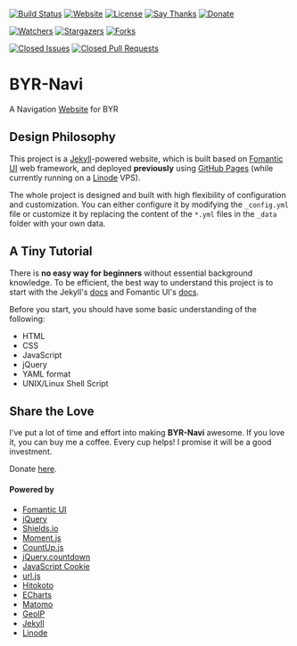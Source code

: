 [![Build Status](https://travis-ci.org/BYR-Navi/BYR-Navi.svg)][travis-ci]
[![Website](https://img.shields.io/website-up-down-green-red/https/byr-navi.com.svg)][website]
[![License](https://img.shields.io/github/license/BYR-Navi/BYR-Navi.svg)][license]
[![Say Thanks](https://img.shields.io/badge/Say-Thanks!-1EAEDB.svg)][saythanks]
[![Donate](https://img.shields.io/badge/Donate-Coffee-A5673F.svg)][donate]

[![Watchers](https://img.shields.io/github/watchers/BYR-Navi/BYR-Navi.svg?style=social&label=Watch)][watch]
[![Stargazers](https://img.shields.io/github/stars/BYR-Navi/BYR-Navi.svg?style=social&label=Star)][star]
[![Forks](https://img.shields.io/github/forks/BYR-Navi/BYR-Navi.svg?style=social&label=Fork)][fork]

[![Closed Issues](https://img.shields.io/github/issues-closed/BYR-Navi/BYR-Navi.svg)][issue]
[![Closed Pull Requests](https://img.shields.io/github/issues-pr-closed/BYR-Navi/BYR-Navi.svg)][pull]

# BYR-Navi
A Navigation [Website][website] for BYR

## Design Philosophy
This project is a [Jekyll][jekyll]-powered website, which is built based on [Fomantic UI][fomantic] web framework, and deployed **previously** using [GitHub Pages][github-pages] (while currently running on a [Linode][linode] VPS).

The whole project is designed and built with high flexibility of configuration and customization.
You can either configure it by modifying the `_config.yml` file or customize it by replacing the content of the `*.yml` files in the `_data` folder with your own data.

## A Tiny Tutorial
There is **no easy way for beginners** without essential background knowledge.
To be efficient, the best way to understand this project is to start with the Jekyll's [docs][jekyll-doc] and Fomantic UI's [docs][fomantic-doc].

Before you start, you should have some basic understanding of the following:

- HTML
- CSS
- JavaScript
- jQuery
- YAML format
- UNIX/Linux Shell Script

## Share the Love
I've put a lot of time and effort into making **BYR-Navi** awesome.
If you love it, you can buy me a coffee.
Every cup helps!
I promise it will be a good investment.

Donate [here][donate].

#### Powered by
- [Fomantic UI][fomantic]
- [jQuery][jquery]
- [Shields.io][shields]
- [Moment.js][moment]
- [CountUp.js][countup]
- [jQuery.countdown][countdown]
- [JavaScript Cookie][js-cookie]
- [url.js][js-url]
- [Hitokoto][hitokoto]
- [ECharts][echarts]
- [Matomo][matomo]
- [GeoIP][geoip]
- [Jekyll][jekyll]
- [Linode][linode]

[travis-ci]: https://travis-ci.org/BYR-Navi/BYR-Navi "Travis CI"
[website]: https://byr-navi.com/ "Website"
[license]: https://github.com/BYR-Navi/BYR-Navi/blob/master/LICENSE "License"
[saythanks]: https://saythanks.io/to/iROCKBUNNY "Say Thanks"
[donate]: https://byr-navi.com/donate/ "Donate"
[watch]: https://github.com/BYR-Navi/BYR-Navi/watchers "Watchers"
[star]: https://github.com/BYR-Navi/BYR-Navi/stargazers "Stargazers"
[fork]: https://github.com/BYR-Navi/BYR-Navi/network "Forks"
[issue]: https://github.com/BYR-Navi/BYR-Navi/issues "Issues"
[pull]: https://github.com/BYR-Navi/BYR-Navi/pulls "Pull Requests"

[fomantic]: https://fomantic-ui.com/ "Fomantic UI"
[fomantic-doc]: https://fomantic-ui.com/introduction/getting-started.html "Fomantic UI Docs"
[jquery]: https://jquery.com/ "jQuery"
[shields]: https://shields.io/ "Shields.io"
[moment]: https://momentjs.com/ "Moment.js"
[countup]: https://inorganik.github.io/countUp.js/ "CountUp.js"
[countdown]: https://hilios.github.io/jQuery.countdown/ "The Final Countdown plugin for jQuery"
[js-cookie]: https://github.com/js-cookie/js-cookie "JavaScript Cookie"
[js-url]: https://github.com/websanova/js-url "url.js"
[hitokoto]: https://hitokoto.cn/api "Hitokoto"
[echarts]: http://echarts.baidu.com/ "ECharts"
[matomo]: https://matomo.org/ "Matomo"
[geoip]: https://www.maxmind.com/ "GeoIP"
[jekyll]: https://jekyllrb.com/ "Jekyll"
[jekyll-doc]: https://jekyllrb.com/docs/home/ "Jekyll Docs"
[github-pages]: https://pages.github.com/ "GitHub Pages"
[linode]: https://www.linode.com/ "Linode"
